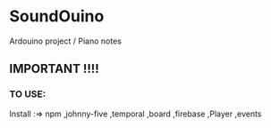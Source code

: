 # SoundOuino
Ardouino project / Piano notes

## IMPORTANT !!!!

### TO USE:
  Install :=>
    npm
    ,johnny-five
    ,temporal
    ,board
    ,firebase
    ,Player
    ,events
